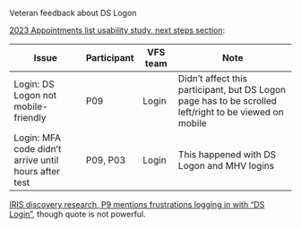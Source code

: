 Veteran feedback about DS Logon


[2023 Appointments list usability study, next steps section](https://github.com/department-of-veterans-affairs/va.gov-team/blob/master/products/health-care/appointments/va-online-scheduling/research/2023-02-appt-list-usability-screenreader/research-findings.md#next-steps):

| Issue                                                | Participant | VFS team | Note                                                         |
|------------------------------------------------------|-------------|----------|--------------------------------------------------------------|
| Login: DS Logon not mobile-friendly                  | P09         | Login    | Didn’t affect this participant, but DS Logon page has to be scrolled left/right to be viewed on mobile |
| Login: MFA code didn’t arrive until hours after test | P09, P03    | Login    | This happened with DS Logon and MHV logins                   |

[IRIS discovery research, P9 mentions frustrations logging in with “DS Login”](https://github.com/department-of-veterans-affairs/va.gov-team/blob/master/products/iris/research/discovery-interviews/Interview%209.md), though quote is not powerful.
